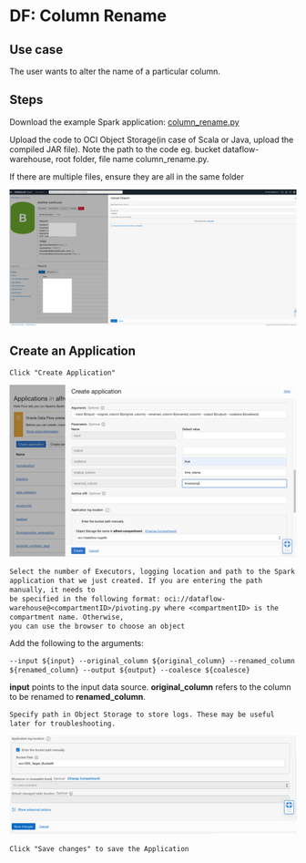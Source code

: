 # DF: Column Rename

## Use case

The user wants to alter the name of a particular column.
## Steps

Download the example Spark application: [column_rename.py](./example_code/column_rename.py)

Upload the code to OCI Object Storage(in case of Scala or Java, upload the compiled JAR file). Note the path to the code eg. bucket dataflow-
warehouse, root folder, file name column_rename.py.

If there are multiple files, ensure they are all in the same folder

![image info](./utils/upload_object.png)
## Create an Application

```
Click "Create Application"
```

![image info](./utils/RC1.png)

```
Select the number of Executors, logging location and path to the Spark application that we just created. If you are entering the path manually, it needs to
be specified in the following format: oci://dataflow-warehouse@<compartmentID>/pivoting.py where <compartmentID> is the compartment name. Otherwise,
you can use the browser to choose an object
```

Add the following to the arguments:

```
--input ${input} --original_column ${original_column} --renamed_column ${renamed_column} --output ${output} --coalesce ${coalesce}
```
<b>input</b> points to the input data source. <b>original_column</b> refers to the column to be renamed to <b>renamed_column</b>.



```
Specify path in Object Storage to store logs. These may be useful later for troubleshooting.
```
![image info](./utils/P6.png)


```
Click "Save changes" to save the Application
```


